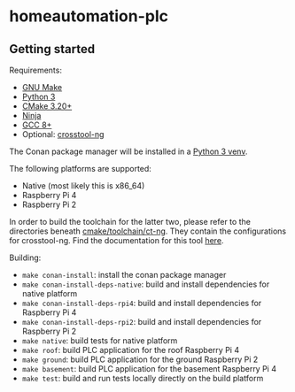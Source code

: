 # homeautomation-plc

## Getting started

Requirements:

- [GNU Make](https://www.gnu.org/software/make/)
- [Python 3](https://www.python.org/)
- [CMake 3.20+](https://cmake.org/)
- [Ninja](https://ninja-build.org/)
- [GCC 8+](https://gcc.gnu.org/)
- Optional: [crosstool-ng](https://crosstool-ng.github.io/)

The Conan package manager will be installed in a [Python 3 venv](https://docs.python.org/3/library/venv.html).

The following platforms are supported:

- Native (most likely this is x86_64)
- Raspberry Pi 4
- Raspberry Pi 2

In order to build the toolchain for the latter two, please refer to the directories beneath [cmake/toolchain/ct-ng](./cmake/toolchain/ct-ng). They contain the configurations for crosstool-ng. Find the documentation for this tool [here](https://crosstool-ng.github.io/docs/).

Building:

- `make conan-install`: install the conan package manager
- `make conan-install-deps-native`: build and install dependencies for native platform
- `make conan-install-deps-rpi4`: build and install dependencies for Raspberry Pi 4
- `make conan-install-deps-rpi2`: build and install dependencies for Raspberry Pi 2
- `make native`: build tests for native platform
- `make roof`: build PLC application for the roof Raspberry Pi 4
- `make ground`: build PLC application for the ground Raspberry Pi 2
- `make basement`: build PLC application for the basement Raspberry Pi 4
- `make test`: build and run tests locally directly on the build platform
